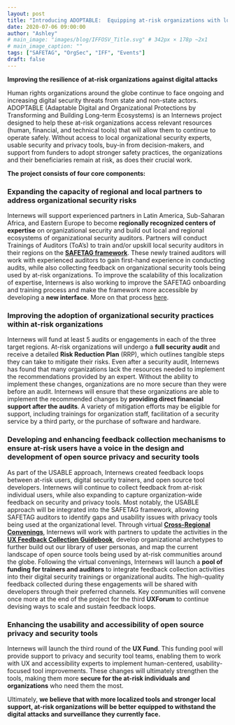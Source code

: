 ```yaml
---
layout: post
title: "Introducing ADOPTABLE:  Equipping at-risk organizations with localized expertise, resources, and tools to mitigate digital attacks"
date: 2020-07-06 09:00:00
author: "Ashley"
# main_image: "images/blog/IFFOSV_Title.svg" # 342px × 178p ~2x1
# main_image_caption: ""
tags: ["SAFETAG", "OrgSec", "IFF", "Events"]
draft: false
---
```


**Improving the resilience of at-risk organizations against digital attacks**

Human rights organizations around the globe continue to face ongoing and increasing digital security threats from state and non-state actors. ADOPTABLE (Adaptable Digital and Organizational Protections by Transforming and Building Long-term Ecosystems) is an Internews project designed to help these at-risk organizations access relevant resources (human, financial, and technical tools) that will allow them to continue to operate safely. Without access to local organizational security experts, usable security and privacy tools, buy-in from decision-makers, and support from funders to adopt stronger safety practices, the organizations and their beneficiaries remain at risk, as does their crucial work.

**The project consists of four core components:**

### Expanding the capacity of regional and local partners to address organizational security risks

Internews will support experienced partners in Latin America, Sub-Saharan Africa, and Eastern Europe to become **regionally recognized centers of expertise** on organizational security and build out local and regional ecosystems of organizational security auditors. Partners will conduct Trainings of Auditors (ToA’s) to train and/or upskill local security auditors in their regions on the [**SAFETAG framework**](https://safetag.org/). These newly trained auditors will work with experienced auditors to gain first-hand experience in conducting audits, while also collecting feedback on organizational security tools being used by at-risk organizations. To improve the scalability of this localization of expertise, Internews is also working to improve the SAFETAG onboarding and training process and make the framework more accessible by developing a **new interface**. More on that process [here](https://usable.tools/blog/2020-05-13-safetag-community-call/).

### Improving the adoption of organizational security practices within at-risk organizations

Internews will fund at least 5 audits or engagements in each of the three target regions. At-risk organizations will undergo a **full security audit** and receive a detailed **Risk Reduction Plan** (RRP), which outlines tangible steps they can take to mitigate their risks. Even after a security audit, Internews has found that many organizations lack the resources needed to implement the recommendations provided by an expert. Without the ability to implement these changes, organizations are no more secure than they were before an audit. Internews will ensure that these organizations are able to implement the recommended changes by **providing direct financial support after the audits**. A variety of mitigation efforts may be eligible for support, including trainings for organization staff, facilitation of a security service by a third party, or the purchase of software and hardware.

###  Developing and enhancing feedback collection mechanisms to ensure at-risk users have a voice in the design and development of open source privacy and security tools

As part of the USABLE approach, Internews created feedback loops between at-risk users, digital security trainers, and open source tool developers. Internews will continue to collect feedback from at-risk individual users, while also expanding to capture organization-wide feedback on security and privacy tools. Most notably, the USABLE approach will be integrated into the SAFETAG framework, allowing SAFETAG auditors to identify gaps and usability issues with privacy tools being used at the organizational level. Through virtual [**Cross-Regional Convenings**](https://usable.tools/blog/2020-04-03-cross-regional-convenings/), Internews will work with partners to update the activities in the [**UX Feedback Collection Guidebook**,](https://usable.tools/guidebook) develop organizational archetypes to further build out our library of user personas, and map the current landscape of open source tools being used by at-risk communities around the globe. Following the virtual convenings, Internews will launch a **pool of funding for trainers and auditors** to integrate feedback collection activities into their digital security trainings or organizational audits. The high-quality feedback collected during these engagements will be shared with developers through their preferred channels. Key communities will convene once more at the end of the project for the third **UXForum** to continue devising ways to scale and sustain feedback loops.

###  Enhancing the usability and accessibility of open source privacy and security tools

Internews will launch the third round of the **UX Fund**. This funding pool will provide support to privacy and security tool teams, enabling them to work with UX and accessibility experts to implement human-centered, usability-focused tool improvements. These changes will ultimately strengthen the tools, making them more **secure for the at-risk individuals and organizations** who need them the most.

Ultimately, **we believe that with more localized tools and stronger local support, at-risk organizations will be better equipped to withstand the digital attacks and surveillance they currently face.**

